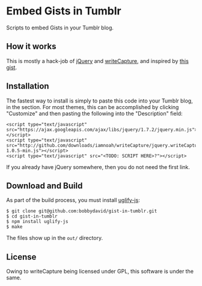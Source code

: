 Embed Gists in Tumblr
=====================

Scripts to embed Gists in your Tumblr blog.

How it works
------------

This is mostly a hack-job of
[jQuery](https://github.com/jquery/jquery) and
[writeCapture](https://github.com/iamnoah/writeCapture), and
inspired by [this gist](https://gist.github.com/2506180).


Installation
------------

The fastest way to install is simply to paste this code into your
Tumblr blog, in the <head> section. For most themes, this can be
accomplished by clicking "Customize" and then pasting the following
into the "Description" field:

    <script type="text/javascript" src="https://ajax.googleapis.com/ajax/libs/jquery/1.7.2/jquery.min.js"></script>
    <script type="text/javascript" src="http://github.com/downloads/iamnoah/writeCapture/jquery.writeCapture-1.0.5-min.js"></script>
    <script type="text/javascript" src="<TODO: SCRIPT HERE>?"></script>

If you already have jQuery somewhere, then you do not need the first link.


Download and Build
------------------

As part of the build process, you must install
[uglify-js](https://github.com/mishoo/UglifyJS):

    $ git clone git@github.com:bobbydavid/gist-in-tumblr.git
    $ cd gist-in-tumblr
    $ npm install uglify-js
    $ make

The files show up in the `out/` directory.


License
-------

Owing to writeCapture being licensed under GPL, this software is under the
same.

